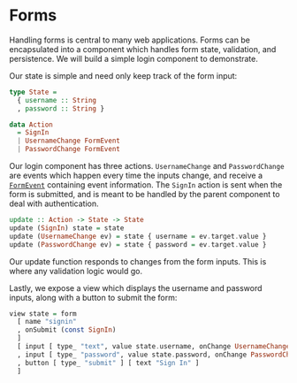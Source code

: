 # Forms

Handling forms is central to many web applications. Forms can be encapsulated
into a component which handles form state, validation, and persistence. We will
build a simple login component to demonstrate.

Our state is simple and need only keep track of the form input:

```purescript
type State =
  { username :: String
  , password :: String }

data Action
  = SignIn
  | UsernameChange FormEvent
  | PasswordChange FormEvent
```

Our login component has three actions. `UsernameChange` and `PasswordChange`
are events which happen every time the inputs change, and receive a
[`FormEvent`](/API/Pux/Html/Events.html#formevent) containing event
information. The `SignIn` action is sent when the form is submitted, and is
meant to be handled by the parent component to deal with authentication.

```purescript
update :: Action -> State -> State
update (SignIn) state = state
update (UsernameChange ev) = state { username = ev.target.value }
update (PasswordChange ev) = state { password = ev.target.value }
```

Our update function responds to changes from the form inputs. This is where any
validation logic would go.

Lastly, we expose a view which displays the username and password inputs, along
with a button to submit the form:

```purescript
view state = form
  [ name "signin"
  , onSubmit (const SignIn)
  ]
  [ input [ type_ "text", value state.username, onChange UsernameChange ] []
  , input [ type_ "password", value state.password, onChange PasswordChange ] []
  , button [ type_ "submit" ] [ text "Sign In" ]
  ]
```
